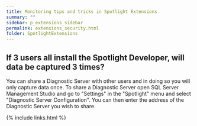 ```yaml
---
title: Monitoring tips and tricks in Spotlight Extensions
summary: ""
sidebar: p_extensions_sidebar
permalink: extensions_security.html
folder: SpotlightExtensions
---
```


## If 3 users all install the Spotlight Developer, will data be captured 3 times?
You can share a Diagnostic Server with other users and in doing so you will only capture data once. To share a Diagnostic Server open SQL Server Management Studio and go to "Settings" in the "Spotlight" menu and select "Diagnostic Server Configuration". You can then enter the address of the Diagnostic Server you wish to share.



{% include links.html %}
